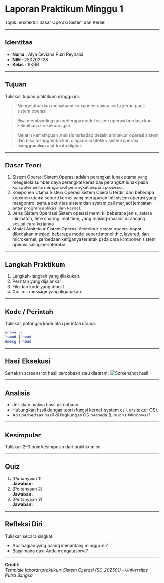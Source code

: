
# Laporan Praktikum Minggu 1
Topik: Arsitektur Dasar Operasi Sistem dan Kernel

---

## Identitas
- **Nama**  : Alya Deviana Putri Reynaldi
- **NIM**   : 250202928
- **Kelas** : 1IKRB

---

## Tujuan
Tuliskan tujuan praktikum minggu ini.
> Mengetahui dan memahami komponen utama serta peran pada sistem operasi.

> Bisa membandingkan beberapa model sistem operasi berdasarkan kelebihan dan kekurangan.

> Melatih kemampuan analisis terhadap desain arsitektur operasi sistem dan bisa menggambarkan diagram arsitektur sistem operasi menggunakan alat bantu digital.

---

## Dasar Teori
1. Sistem Operasi
   Sistem Operasi adalah perangkat lunak utama yang mengelola sumber daya perangkat keras dan perangkat lunak pada komputer serta mengontrol perangkat seperti prosesor.
2. Komponen Utama Sistem Operasi
   Sistem Operasi terdiri dari beberapa koponen utama seperti kernel yang merupakan inti sistem operasi yang mengontrol semua aktivitas sistem dan system call menjadi jembatan antar program aplikasi dan kernel.
3. Jenis Sistem Operassi
   Sistem operasi memiliki beberapa jenis, antara lain batch, time sharing, real time, yang masing-masing dirancang sesuai cara kerjanya
4. Model Arsitektur Sistem Operasi
   Arsitektur sistem operasi dapat dibedakan menjadi beberapa model seperti monolithic, layered, dan microkernel, perbedaan ketiganya terletak pada cara komponen sistem operasi saling berinteraksi.


---

## Langkah Praktikum
1. Langkah-langkah yang dilakukan.  
2. Perintah yang dijalankan.  
3. File dan kode yang dibuat.  
4. Commit message yang digunakan.

---

## Kode / Perintah
Tuliskan potongan kode atau perintah utama:
```bash
uname -a
lsmod | head
dmesg | head
```

---

## Hasil Eksekusi
Sertakan screenshot hasil percobaan atau diagram:
![Screenshot hasil](screenshots/example.png)

---

## Analisis
- Jelaskan makna hasil percobaan.  
- Hubungkan hasil dengan teori (fungsi kernel, system call, arsitektur OS).  
- Apa perbedaan hasil di lingkungan OS berbeda (Linux vs Windows)?  

---

## Kesimpulan
Tuliskan 2–3 poin kesimpulan dari praktikum ini.

---

## Quiz
1. [Pertanyaan 1]  
   **Jawaban:**  
2. [Pertanyaan 2]  
   **Jawaban:**  
3. [Pertanyaan 3]  
   **Jawaban:**  

---

## Refleksi Diri
Tuliskan secara singkat:
- Apa bagian yang paling menantang minggu ini?  
- Bagaimana cara Anda mengatasinya?  

---

**Credit:**  
_Template laporan praktikum Sistem Operasi (SO-202501) – Universitas Putra Bangsa_
